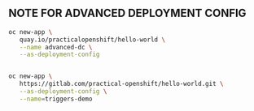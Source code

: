 ## NOTE FOR ADVANCED DEPLOYMENT CONFIG 


```bash
oc new-app \
   quay.io/practicalopenshift/hello-world \
   --name advanced-dc \
   --as-deployment-config


oc new-app \
   https://gitlab.com/practical-openshift/hello-world.git \
   --as-deployment-config \
   --name=triggers-demo
```